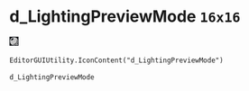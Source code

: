 # d_LightingPreviewMode `16x16`
<img src="/img/d_LightingPreviewMode.png" width=16 height=16>

``` CSharp
EditorGUIUtility.IconContent("d_LightingPreviewMode")
```
```
d_LightingPreviewMode
```
